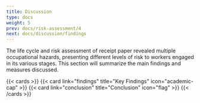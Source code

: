 ```yaml
---
title: Discussion
type: docs
weight: 5
prev: docs/risk-assessment/4
next: docs/discussion/findings
---
```


The life cycle and risk assessment of receipt paper revealed multiple occupational hazards, presenting different levels of risk to workers engaged in its various stages. 
This section will summarize the main findings and measures discussed.

{{< cards >}}
  {{< card link="findings" title="Key Findings" icon="academic-cap" >}}
  {{< card link="conclusion" title="Conclusion" icon="flag" >}}
{{< /cards >}}
